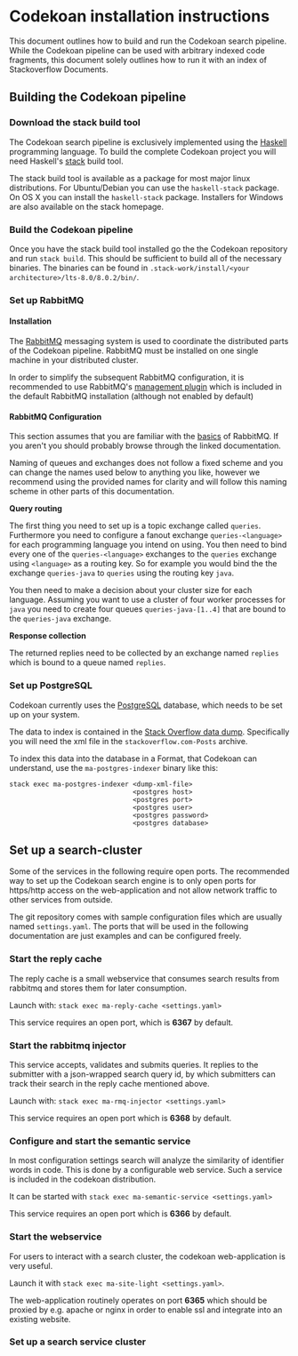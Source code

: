 # Codekoan installation instructions

This document outlines how to build and run the Codekoan search pipeline. While
the Codekoan pipeline can be used with arbitrary indexed code fragments, this
document solely outlines how to run it with an index of Stackoverflow Documents.

## Building the Codekoan pipeline

### Download the stack build tool

The Codekoan search pipeline is exclusively implemented using
the [Haskell](http://haskell.org) programming language. To build the complete
Codekoan project you will need Haskell's [stack](https://haskellstack.org/)
build tool.

The stack build tool is available as a package for most major linux
distributions. For Ubuntu/Debian you can use the `haskell-stack` package.  On OS
X you can install the `haskell-stack` package. Installers for Windows are also
available on the stack homepage.

### Build the Codekoan pipeline

Once you have the stack build tool installed go the the Codekoan repository and
run `stack build`. This should be sufficient to build all of the necessary
binaries. The binaries can be found in `.stack-work/install/<your
architecture>/lts-8.0/8.0.2/bin/`.

### Set up RabbitMQ

#### Installation

The [RabbitMQ](https://www.rabbitmq.com) messaging system is used to coordinate
the distributed parts of the Codekoan pipeline. RabbitMQ must be installed on
one single machine in your distributed cluster. 

In order to simplify the subsequent RabbitMQ configuration, it is recommended to
use RabbitMQ's [management plugin](https://www.rabbitmq.com/management.html)
which is included in the default RabbitMQ installation (although not enabled by
default)

#### RabbitMQ Configuration

This section assumes that you are familiar with
the [basics](https://www.rabbitmq.com/getstarted.html) of RabbitMQ. If you
aren't you should probably browse through the linked documentation.

Naming of queues and exchanges does not follow a fixed scheme and you can change
the names used below to anything you like, however we recommend using the
provided names for clarity and will follow this naming scheme in other parts of
this documentation.

**Query routing**

The first thing you need to set up is a topic exchange called
`queries`. Furthermore you need to configure a fanout exchange
`queries-<language>` for each programming language you intend on using. You then
need to bind every one of the `queries-<language>` exchanges to the `queries`
exchange using `<language>` as a routing key. So for example you would bind the
the exchange `queries-java` to `queries` using the routing key `java`.

You then need to make a decision about your cluster size for each
language. Assuming you want to use a cluster of four worker processes for `java`
you need to create four queues `queries-java-[1..4]` that are bound to the
`queries-java` exchange.

**Response collection**

The returned replies need to be collected by an exchange named `replies` which
is bound to a queue named `replies`.

### Set up PostgreSQL

Codekoan currently uses the [PostgreSQL](https://www.postgresql.org/) database,
which needs to be set up on your system.

The data to index is contained in
the
[Stack Overflow data dump](https://archive.org/details/stackexchange). Specifically
you will need the xml file in the `stackoverflow.com-Posts` archive.

To index this data into the database in a Format, that Codekoan can understand,
use the `ma-postgres-indexer` binary like this:

```
stack exec ma-postgres-indexer <dump-xml-file>
                               <postgres host>
							   <postgres port>
							   <postgres user>
							   <postgres password>
							   <postgres database>
```

## Set up a search-cluster

Some of the services in the following require open ports. The recommended way to
set up the Codekoan search engine is to only open ports for https/http access on
the web-application and not allow network traffic to other services from outside.

The git repository comes with sample configuration files which are usually named
`settings.yaml`. The ports that will be used in the following documentation are
just examples and can be configured freely.

### Start the reply cache

The reply cache is a small webservice that consumes search results from rabbitmq
and stores them for later consumption.

Launch with: `stack exec ma-reply-cache <settings.yaml>`

This service requires an open port, which is **6367** by default.

### Start the rabbitmq injector

This service accepts, validates and submits queries. It replies to the submitter
with a json-wrapped search query id, by which submitters can track their search
in the reply cache mentioned above.

Launch with: `stack exec ma-rmq-injector <settings.yaml>`

This service requires an open port which is **6368** by default.

### Configure and start the semantic service

In most configuration settings search will analyze the similarity of identifier
words in code. This is done by a configurable web service. Such a service is included in the codekoan distribution.

It can be started with `stack exec ma-semantic-service <settings.yaml>`

This service requires an open port which is **6366** by default.

### Start the webservice

For users to interact with a search cluster, the codekoan web-application is
very useful.

Launch it with `stack exec ma-site-light <settings.yaml>`.

The web-application routinely operates on port **6365** which should be proxied
by e.g. apache or nginx in order to enable ssl and integrate into an existing
website.

### Set up a search service cluster

